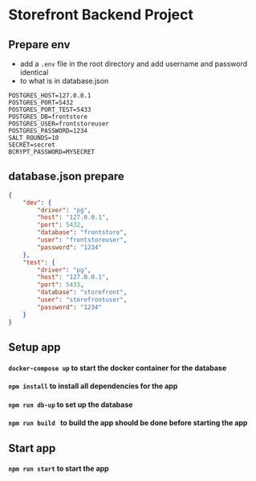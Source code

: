 # Storefront Backend Project


## Prepare env
- add a `.env` file in the root directory and add username and password identical 
- to what is in database.json
```
POSTGRES_HOST=127.0.0.1
POSTGRES_PORT=5432
POSTGRES_PORT_TEST=5433
POSTGRES_DB=frontstore
POSTGRES_USER=frontstoreuser
POSTGRES_PASSWORD=1234
SALT_ROUNDS=10
SECRET=secret
BCRYPT_PASSWORD=MYSECRET
```

## database.json prepare
``` json
{
    "dev": {
        "driver": "pg",
        "host": "127.0.0.1",
        "port": 5432,
        "database": "frontstore",
        "user": "frontstoreuser",
        "password": "1234"
    },
    "test": {
        "driver": "pg",
        "host": "127.0.0.1",
        "port": 5433,
        "database": "storefront",
        "user": "storefrontuser",
        "password": "1234"
    }
}
```

## Setup app
#### ``` docker-compose up ``` to start the docker container for the database
#### ``` npm install ```  to install all dependencies for the app
#### ``` npm run db-up ``` to set up the database 
#### ``` npm run build  ``` to build the app should be done before starting the app

## Start app
#### ``` npm run start ``` to start the app
